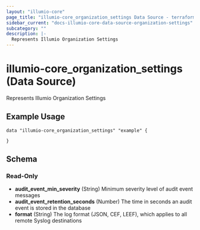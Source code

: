 ```yaml
---
layout: "illumio-core"
page_title: "illumio-core_organization_settings Data Source - terraform-provider-illumio-core"
sidebar_current: "docs-illumio-core-data-source-organization-settings"
subcategory: ""
description: |-
  Represents Illumio Organization Settings
---
```


# illumio-core_organization_settings (Data Source)

Represents Illumio Organization Settings

Example Usage
------------

```hcl
data "illumio-core_organization_settings" "example" {
  
}
```

## Schema

### Read-Only

- **audit_event_min_severity** (String) Minimum severity level of audit event messages
- **audit_event_retention_seconds** (Number) The time in seconds an audit event is stored in the database
- **format** (String) The log format (JSON, CEF, LEEF), which applies to all remote Syslog destinations


